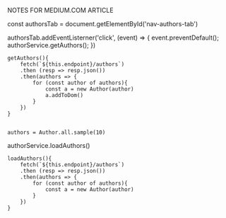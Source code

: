 NOTES FOR MEDIUM.COM ARTICLE

const authorsTab = document.getElementById('nav-authors-tab')

authorsTab.addEventListerner('click', (event) => {
    event.preventDefault();
    authorService.getAuthors();
})


    getAuthors(){
        fetch(`${this.endpoint}/authors`)
        .then (resp => resp.json())
        .then(authors => {
            for (const author of authors){
                const a = new Author(author)
                a.addToDom()
            }
        })
    }

    
    authors = Author.all.sample(10)


authorService.loadAuthors()


    loadAuthors(){
        fetch(`${this.endpoint}/authors`)
        .then (resp => resp.json())
        .then(authors => {
            for (const author of authors){
                const a = new Author(author)
            }
        })
    }